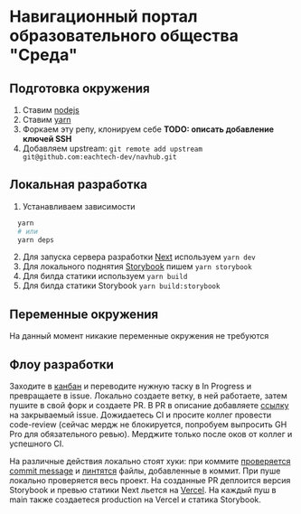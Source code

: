 # Навигационный портал образовательного общества "Среда"

## Подготовка окружения

1. Ставим [nodejs](https://nodejs.org/en/)
2. Ставим [yarn](https://yarnpkg.com/)
3. Форкаем эту репу, клонируем себе
__TODO: описать добавление ключей SSH__
5. Добавляем upstream: `git remote add upstream git@github.com:eachtech-dev/navhub.git`

## Локальная разработка

1. Устанавливаем зависимости
  ```bash
    yarn
    # или
    yarn deps
  ```
2. Для запуска сервера разработки [Next](https://nextjs.org/) используем `yarn dev`
3. Для локального поднятия [Storybook](https://storybook.js.org/) пишем `yarn storybook`
4. Для билда статики используем `yarn build`
5. Для билда статики Storybook `yarn build:storybook`

## Переменные окружения

На данный момент никакие переменные окружения не требуются

## Флоу разработки

Заходите в [канбан](https://github.com/eachtech-dev/navhub/projects/1) и переводите нужную таску в In Progress и превращаете в issue. Локально создаете ветку, в ней работаете, затем пушите в свой форк и создаете PR. В PR в описание добавляете [ссылку](https://docs.github.com/en/github/managing-your-work-on-github/linking-a-pull-request-to-an-issue) на закрываемый issue. Дожидаетесь CI и просите коллег провести code-review (сейчас мердж не блокируется, попробуем выпросить GH Pro для обязательного ревью). Мерджите только после оков от коллег и успешного CI.

На различные действия локально стоят хуки: при коммите [проверяется commit message](https://commitlint.js.org/#/) и [линтятся](https://eslint.org/) файлы, добавленные в коммит. При пуше локально проверяется весь проект. На созданные PR деплоится версия Storybook и превью статики Next льется на [Vercel](https://vercel.com). На каждый пуш в main также создаетеся production на Vercel и статика Storybook.
